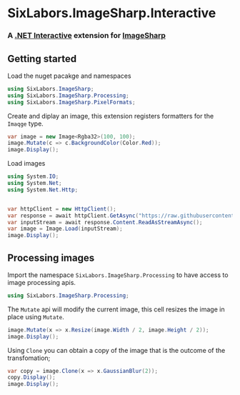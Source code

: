 # SixLabors.ImageSharp.Interactive
### A [.NET Interactive](https://github.com/dotnet/interactive/) extension for [ImageSharp](https://github.com/SixLabors/ImageSharp)

## Getting started
Load the nuget pacakge and namespaces 
```csharp --project
using SixLabors.ImageSharp;
using SixLabors.ImageSharp.Processing;
using SixLabors.ImageSharp.PixelFormats;
```

Create and diplay an image, this extension registers formatters for the `Imaqge` type.

```csharp --project
var image = new Image<Rgba32>(100, 100);
image.Mutate(c => c.BackgroundColor(Color.Red));
image.Display();
```

Load images

```csharp --project
using System.IO;
using System.Net;
using System.Net.Http;


var httpClient = new HttpClient();
var response = await httpClient.GetAsync("https://raw.githubusercontent.com/SixLabors/Branding/master/icons/imagesharp/sixlabors.imagesharp.png");
var inputStream = await response.Content.ReadAsStreamAsync();
var image = Image.Load(inputStream);
image.Display();
```

## Processing images

Import the namespace `SixLabors.ImageSharp.Processing` to have access to image processing apis. 

```csharp --project
using SixLabors.ImageSharp.Processing;
```

The `Mutate` api will modify the current image, this cell resizes the image in place using `Mutate`.

```csharp --project
image.Mutate(x => x.Resize(image.Width / 2, image.Height / 2));
image.Display();
```

Using `Clone` you can obtain a copy of the image that is the outcome of the transfomation;

```csharp --project
var copy = image.Clone(x => x.GaussianBlur(2));
copy.Display();
image.Display();
```
